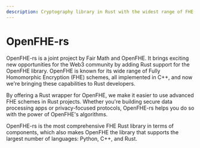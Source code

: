 ```yaml
---
description: Cryptography library in Rust with the widest range of FHE algorithms
---
```


# OpenFHE-rs

OpenFHE-rs is a joint project by Fair Math and OpenFHE. It brings exciting new opportunities for the Web3 community by adding Rust support for the OpenFHE library. OpenFHE is known for its wide range of Fully Homomorphic Encryption (FHE) schemes, all implemented in C++, and now we're bringing these capabilities to Rust developers.

By offering a Rust wrapper for OpenFHE, we make it easier to use advanced FHE schemes in Rust projects. Whether you're building secure data processing apps or privacy-focused protocols, OpenFHE-rs helps you do so with the power of OpenFHE's algorithms.

OpenFHE-rs is the most comprehensive FHE Rust library in terms of components, which also makes OpenFHE the library that supports the largest number of languages: Python, C++, and Rust.

